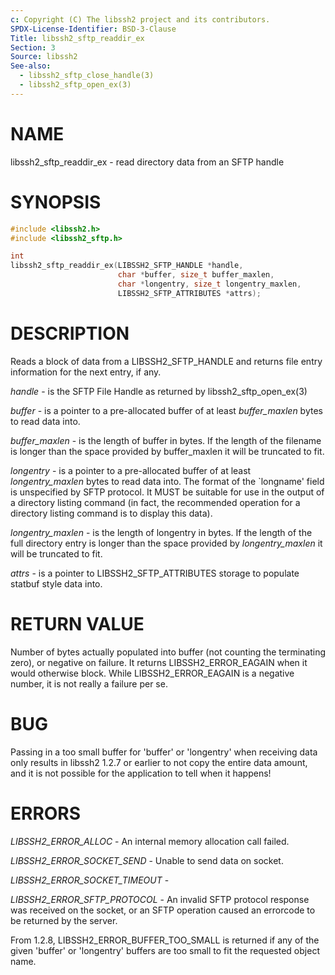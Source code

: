 ```yaml
---
c: Copyright (C) The libssh2 project and its contributors.
SPDX-License-Identifier: BSD-3-Clause
Title: libssh2_sftp_readdir_ex
Section: 3
Source: libssh2
See-also:
  - libssh2_sftp_close_handle(3)
  - libssh2_sftp_open_ex(3)
---
```


# NAME

libssh2_sftp_readdir_ex - read directory data from an SFTP handle

# SYNOPSIS

~~~c
#include <libssh2.h>
#include <libssh2_sftp.h>

int
libssh2_sftp_readdir_ex(LIBSSH2_SFTP_HANDLE *handle,
                        char *buffer, size_t buffer_maxlen,
                        char *longentry, size_t longentry_maxlen,
                        LIBSSH2_SFTP_ATTRIBUTES *attrs);
~~~

# DESCRIPTION

Reads a block of data from a LIBSSH2_SFTP_HANDLE and returns file entry
information for the next entry, if any.

*handle* - is the SFTP File Handle as returned by libssh2_sftp_open_ex(3)

*buffer* - is a pointer to a pre-allocated buffer of at least
*buffer_maxlen* bytes to read data into.

*buffer_maxlen* - is the length of buffer in bytes. If the length of the
filename is longer than the space provided by buffer_maxlen it will be
truncated to fit.

*longentry* - is a pointer to a pre-allocated buffer of at least
*longentry_maxlen* bytes to read data into. The format of the `longname'
field is unspecified by SFTP protocol. It MUST be suitable for use in the
output of a directory listing command (in fact, the recommended operation for
a directory listing command is to display this data).

*longentry_maxlen* - is the length of longentry in bytes. If the length of
the full directory entry is longer than the space provided by
*longentry_maxlen* it will be truncated to fit.

*attrs* - is a pointer to LIBSSH2_SFTP_ATTRIBUTES storage to populate
statbuf style data into.

# RETURN VALUE

Number of bytes actually populated into buffer (not counting the terminating
zero), or negative on failure. It returns LIBSSH2_ERROR_EAGAIN when it would
otherwise block. While LIBSSH2_ERROR_EAGAIN is a negative number, it is not
really a failure per se.

# BUG

Passing in a too small buffer for 'buffer' or 'longentry' when receiving data
only results in libssh2 1.2.7 or earlier to not copy the entire data amount,
and it is not possible for the application to tell when it happens!

# ERRORS

*LIBSSH2_ERROR_ALLOC* - An internal memory allocation call failed.

*LIBSSH2_ERROR_SOCKET_SEND* - Unable to send data on socket.

*LIBSSH2_ERROR_SOCKET_TIMEOUT* -

*LIBSSH2_ERROR_SFTP_PROTOCOL* - An invalid SFTP protocol response was
received on the socket, or an SFTP operation caused an errorcode to be
returned by the server.

From 1.2.8, LIBSSH2_ERROR_BUFFER_TOO_SMALL is returned if any of the
given 'buffer' or 'longentry' buffers are too small to fit the requested
object name.
